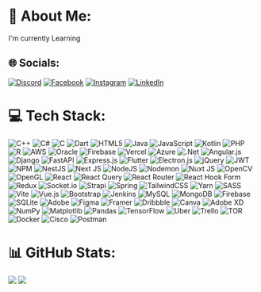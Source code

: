 # 💫 About Me:
I'm currently Learning<br> 


## 🌐 Socials:
[![Discord](https://img.shields.io/badge/Discord-%237289DA.svg?logo=discord&logoColor=white)](https://discordapp.com/users/877199510189793391) [![Facebook](https://img.shields.io/badge/Facebook-%231877F2.svg?logo=Facebook&logoColor=white)](https://facebook.com/ziad.thabet.14) [![Instagram](https://img.shields.io/badge/Instagram-%23E4405F.svg?logo=Instagram&logoColor=white)](https://instagram.com/ziad_thabet1) [![LinkedIn](https://img.shields.io/badge/LinkedIn-%230077B5.svg?logo=linkedin&logoColor=white)](https://linkedin.com/in/ziad-thabet-a35603284) 

# 💻 Tech Stack:
![C++](https://img.shields.io/badge/c++-%2300599C.svg?style=flat&logo=c%2B%2B&logoColor=white) ![C#](https://img.shields.io/badge/c%23-%23239120.svg?style=flat&logo=csharp&logoColor=white) ![C](https://img.shields.io/badge/c-%2300599C.svg?style=flat&logo=c&logoColor=white) ![Dart](https://img.shields.io/badge/dart-%230175C2.svg?style=flat&logo=dart&logoColor=white) ![HTML5](https://img.shields.io/badge/html5-%23E34F26.svg?style=flat&logo=html5&logoColor=white) ![Java](https://img.shields.io/badge/java-%23ED8B00.svg?style=flat&logo=openjdk&logoColor=white) ![JavaScript](https://img.shields.io/badge/javascript-%23323330.svg?style=flat&logo=javascript&logoColor=%23F7DF1E) ![Kotlin](https://img.shields.io/badge/kotlin-%237F52FF.svg?style=flat&logo=kotlin&logoColor=white) ![PHP](https://img.shields.io/badge/php-%23777BB4.svg?style=flat&logo=php&logoColor=white) ![R](https://img.shields.io/badge/r-%23276DC3.svg?style=flat&logo=r&logoColor=white) ![AWS](https://img.shields.io/badge/AWS-%23FF9900.svg?style=flat&logo=amazon-aws&logoColor=white) ![Oracle](https://img.shields.io/badge/Oracle-F80000?style=flat&logo=oracle&logoColor=white) ![Firebase](https://img.shields.io/badge/firebase-%23039BE5.svg?style=flat&logo=firebase) ![Vercel](https://img.shields.io/badge/vercel-%23000000.svg?style=flat&logo=vercel&logoColor=white) ![Azure](https://img.shields.io/badge/azure-%230072C6.svg?style=flat&logo=microsoftazure&logoColor=white) ![.Net](https://img.shields.io/badge/.NET-5C2D91?style=flat&logo=.net&logoColor=white) ![Angular.js](https://img.shields.io/badge/angular.js-%23E23237.svg?style=flat&logo=angularjs&logoColor=white) ![Django](https://img.shields.io/badge/django-%23092E20.svg?style=flat&logo=django&logoColor=white) ![FastAPI](https://img.shields.io/badge/FastAPI-005571?style=flat&logo=fastapi) ![Express.js](https://img.shields.io/badge/express.js-%23404d59.svg?style=flat&logo=express&logoColor=%2361DAFB) ![Flutter](https://img.shields.io/badge/Flutter-%2302569B.svg?style=flat&logo=Flutter&logoColor=white) ![Electron.js](https://img.shields.io/badge/Electron-191970?style=flat&logo=Electron&logoColor=white) ![jQuery](https://img.shields.io/badge/jquery-%230769AD.svg?style=flat&logo=jquery&logoColor=white) ![JWT](https://img.shields.io/badge/JWT-black?style=flat&logo=JSON%20web%20tokens) ![NPM](https://img.shields.io/badge/NPM-%23CB3837.svg?style=flat&logo=npm&logoColor=white) ![NestJS](https://img.shields.io/badge/nestjs-%23E0234E.svg?style=flat&logo=nestjs&logoColor=white) ![Next JS](https://img.shields.io/badge/Next-black?style=flat&logo=next.js&logoColor=white) ![NodeJS](https://img.shields.io/badge/node.js-6DA55F?style=flat&logo=node.js&logoColor=white) ![Nodemon](https://img.shields.io/badge/NODEMON-%23323330.svg?style=flat&logo=nodemon&logoColor=%BBDEAD) ![Nuxt JS](https://img.shields.io/badge/Nuxt-002E3B?style=flat&logo=nuxt.js&logoColor=#00DC82) ![OpenCV](https://img.shields.io/badge/opencv-%23white.svg?style=flat&logo=opencv&logoColor=white) ![OpenGL](https://img.shields.io/badge/OpenGL-%23FFFFFF.svg?style=flat&logo=opengl) ![React](https://img.shields.io/badge/react-%2320232a.svg?style=flat&logo=react&logoColor=%2361DAFB) ![React Query](https://img.shields.io/badge/-React%20Query-FF4154?style=flat&logo=react%20query&logoColor=white) ![React Router](https://img.shields.io/badge/React_Router-CA4245?style=flat&logo=react-router&logoColor=white) ![React Hook Form](https://img.shields.io/badge/React%20Hook%20Form-%23EC5990.svg?style=flat&logo=reacthookform&logoColor=white) ![Redux](https://img.shields.io/badge/redux-%23593d88.svg?style=flat&logo=redux&logoColor=white) ![Socket.io](https://img.shields.io/badge/Socket.io-black?style=flat&logo=socket.io&badgeColor=010101) ![Strapi](https://img.shields.io/badge/strapi-%232E7EEA.svg?style=flat&logo=strapi&logoColor=white) ![Spring](https://img.shields.io/badge/spring-%236DB33F.svg?style=flat&logo=spring&logoColor=white) ![TailwindCSS](https://img.shields.io/badge/tailwindcss-%2338B2AC.svg?style=flat&logo=tailwind-css&logoColor=white) ![Yarn](https://img.shields.io/badge/yarn-%232C8EBB.svg?style=flat&logo=yarn&logoColor=white) ![SASS](https://img.shields.io/badge/SASS-hotpink.svg?style=flat&logo=SASS&logoColor=white) ![Vite](https://img.shields.io/badge/vite-%23646CFF.svg?style=flat&logo=vite&logoColor=white) ![Vue.js](https://img.shields.io/badge/vue.js-%2335495e.svg?style=flat&logo=vuedotjs&logoColor=%234FC08D) ![Bootstrap](https://img.shields.io/badge/bootstrap-%238511FA.svg?style=flat&logo=bootstrap&logoColor=white) ![Jenkins](https://img.shields.io/badge/jenkins-%232C5263.svg?style=flat&logo=jenkins&logoColor=white) ![MySQL](https://img.shields.io/badge/mysql-%2300000f.svg?style=flat&logo=mysql&logoColor=white) ![MongoDB](https://img.shields.io/badge/MongoDB-%234ea94b.svg?style=flat&logo=mongodb&logoColor=white) ![Firebase](https://img.shields.io/badge/Firebase-039BE5?style=flat&logo=Firebase&logoColor=white) ![SQLite](https://img.shields.io/badge/sqlite-%2307405e.svg?style=flat&logo=sqlite&logoColor=white) ![Adobe](https://img.shields.io/badge/adobe-%23FF0000.svg?style=flat&logo=adobe&logoColor=white) ![Figma](https://img.shields.io/badge/figma-%23F24E1E.svg?style=flat&logo=figma&logoColor=white) ![Framer](https://img.shields.io/badge/Framer-black?style=flat&logo=framer&logoColor=blue) ![Dribbble](https://img.shields.io/badge/Dribbble-EA4C89?style=flat&logo=dribbble&logoColor=white) ![Canva](https://img.shields.io/badge/Canva-%2300C4CC.svg?style=flat&logo=Canva&logoColor=white) ![Adobe XD](https://img.shields.io/badge/Adobe%20XD-470137?style=flat&logo=Adobe%20XD&logoColor=#FF61F6) ![NumPy](https://img.shields.io/badge/numpy-%23013243.svg?style=flat&logo=numpy&logoColor=white) ![Matplotlib](https://img.shields.io/badge/Matplotlib-%23ffffff.svg?style=flat&logo=Matplotlib&logoColor=black) ![Pandas](https://img.shields.io/badge/pandas-%23150458.svg?style=flat&logo=pandas&logoColor=white) ![TensorFlow](https://img.shields.io/badge/TensorFlow-%23FF6F00.svg?style=flat&logo=TensorFlow&logoColor=white) ![Uber](https://img.shields.io/badge/Uber-%23000000.svg?style=flat&logo=Uber&logoColor=white) ![Trello](https://img.shields.io/badge/Trello-%23026AA7.svg?style=flat&logo=Trello&logoColor=white) ![TOR](https://img.shields.io/badge/tor-%237E4798.svg?style=flat&logo=tor-project&logoColor=white) ![Docker](https://img.shields.io/badge/docker-%230db7ed.svg?style=flat&logo=docker&logoColor=white) ![Cisco](https://img.shields.io/badge/cisco-%23049fd9.svg?style=flat&logo=cisco&logoColor=black) ![Postman](https://img.shields.io/badge/Postman-FF6C37?style=flat&logo=postman&logoColor=white)

# 📊 GitHub Stats:
![](https://github-readme-streak-stats.herokuapp.com/?user=Ziad-Thabet&theme=dark&hide_border=true)
![](https://github-readme-stats.vercel.app/api/top-langs/?username=Ziad-Thabet&theme=dark&hide_border=true&include_all_commits=false&count_private=true&layout=compact)
